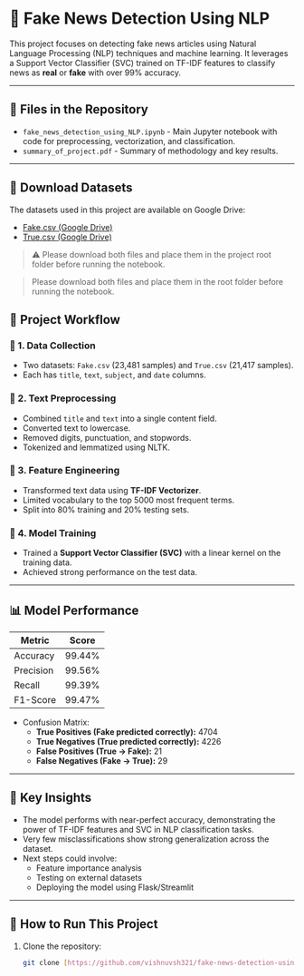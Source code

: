 # 📰 Fake News Detection Using NLP

This project focuses on detecting fake news articles using Natural Language Processing (NLP) techniques and machine learning. It leverages a Support Vector Classifier (SVC) trained on TF-IDF features to classify news as **real** or **fake** with over 99% accuracy.

---

## 📁 Files in the Repository

- `fake_news_detection_using_NLP.ipynb` - Main Jupyter notebook with code for preprocessing, vectorization, and classification.
- `summary_of_project.pdf` - Summary of methodology and key results.

---

## 🔗 Download Datasets

The datasets used in this project are available on Google Drive:

- [Fake.csv (Google Drive)](https://drive.google.com/file/d/1C7BMGva3V5KXVyxv7u3HbTPH_9r8RcYX/view?usp=sharing)
- [True.csv (Google Drive)](https://drive.google.com/file/d/1mQ4VDZz3d1zNhVx8IXGn0SMnQ9CYRKG9/view?usp=sharing)


> ⚠️ Please download both files and place them in the project root folder before running the notebook.



> Please download both files and place them in the root folder before running the notebook.


## 🧠 Project Workflow

### 🔹 1. Data Collection
- Two datasets: `Fake.csv` (23,481 samples) and `True.csv` (21,417 samples).
- Each has `title`, `text`, `subject`, and `date` columns.

### 🔹 2. Text Preprocessing
- Combined `title` and `text` into a single content field.
- Converted text to lowercase.
- Removed digits, punctuation, and stopwords.
- Tokenized and lemmatized using NLTK.

### 🔹 3. Feature Engineering
- Transformed text data using **TF-IDF Vectorizer**.
- Limited vocabulary to the top 5000 most frequent terms.
- Split into 80% training and 20% testing sets.

### 🔹 4. Model Training
- Trained a **Support Vector Classifier (SVC)** with a linear kernel on the training data.
- Achieved strong performance on the test data.

---

## 📊 Model Performance

| Metric      | Score    |
|-------------|----------|
| Accuracy    | 99.44%   |
| Precision   | 99.56%   |
| Recall      | 99.39%   |
| F1-Score    | 99.47%   |

- Confusion Matrix:
  - **True Positives (Fake predicted correctly):** 4704
  - **True Negatives (True predicted correctly):** 4226
  - **False Positives (True → Fake):** 21
  - **False Negatives (Fake → True):** 29

---

## 📌 Key Insights

- The model performs with near-perfect accuracy, demonstrating the power of TF-IDF features and SVC in NLP classification tasks.
- Very few misclassifications show strong generalization across the dataset.
- Next steps could involve:
  - Feature importance analysis
  - Testing on external datasets
  - Deploying the model using Flask/Streamlit

---

## 🚀 How to Run This Project

1. Clone the repository:
   ```bash
   git clone [https://github.com/vishnuvsh321/fake-news-detection-using-NLP]
